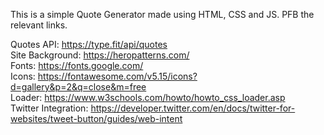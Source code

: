 This is a simple Quote Generator made using HTML, CSS and JS. PFB the relevant links. <br />

Quotes API: https://type.fit/api/quotes <br />
Site Background: https://heropatterns.com/ <br />
Fonts: https://fonts.google.com/ <br />
Icons: https://fontawesome.com/v5.15/icons?d=gallery&p=2&q=close&m=free <br />
Loader: https://www.w3schools.com/howto/howto_css_loader.asp <br />
Twitter Integration: https://developer.twitter.com/en/docs/twitter-for-websites/tweet-button/guides/web-intent <br />
